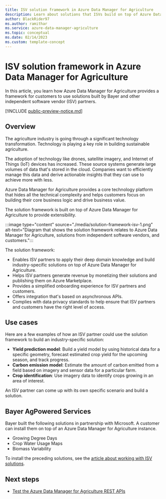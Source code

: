 ```yaml
---
title: ISV solution framework in Azure Data Manager for Agriculture
description: Learn about solutions that ISVs build on top of Azure Data Manager for Agriculture. 
author: BlackRider97
ms.author: ramithar
ms.service: azure-data-manager-agriculture
ms.topic: conceptual
ms.date: 02/14/2023
ms.custom: template-concept
---
```


# ISV solution framework in Azure Data Manager for Agriculture

In this article, you learn how Azure Data Manager for Agriculture provides a framework for customers to use solutions built by Bayer and other independent software vendor (ISV) partners.

[!INCLUDE [public-preview-notice.md](includes/public-preview-notice.md)]

## Overview

The agriculture industry is going through a significant technology transformation. Technology is playing a key role in building sustainable agriculture.

The adoption of technology like drones, satellite imagery, and Internet of Things (IoT) devices has increased. These source systems generate large volumes of data that's stored in the cloud. Companies want to efficiently manage this data and derive actionable insights that they can use to achieve more with less.

Azure Data Manager for Agriculture provides a core technology platform that hides all the technical complexity and helps customers focus on building their core business logic and drive business value.

The solution framework is built on top of Azure Data Manager for Agriculture to provide extensibility.

:::image type="content" source="./media/solution-framework-isv-1.png" alt-text="Diagram that shows the solution framework relates to Azure Data Manager for Agriculture, solutions from independent software vendors, and customers.":::

The solution framework:

* Enables ISV partners to apply their deep domain knowledge and build industry-specific solutions on top of Azure Data Manager for Agriculture.
* Helps ISV partners generate revenue by monetizing their solutions and publishing them on Azure Marketplace.
* Provides a simplified onboarding experience for ISV partners and customers.
* Offers integration that's based on asynchronous APIs.
* Complies with data privacy standards to help ensure that ISV partners and customers have the right level of access.

## Use cases

Here are a few examples of how an ISV partner could use the solution framework to build an industry-specific solution:

* **Yield prediction model**: Build a yield model by using historical data for a specific geometry, forecast estimated crop yield for the upcoming season, and track progress.
* **Carbon emission model**: Estimate the amount of carbon emitted from a field based on imagery and sensor data for a particular farm.
* **Crop identification**: Use imagery data to identify crops growing in an area of interest.

An ISV partner can come up with its own specific scenario and build a solution.

## Bayer AgPowered Services

Bayer built the following solutions in partnership with Microsoft. A customer can install them on top of an Azure Data Manager for Agriculture instance.

* Growing Degree Days
* Crop Water Usage Maps
* Biomass Variability

To install the preceding solutions, see the [article about working with ISV solutions](./how-to-set-up-isv-solution.md).

## Next steps

* [Test the Azure Data Manager for Agriculture REST APIs](/rest/api/data-manager-for-agri)
